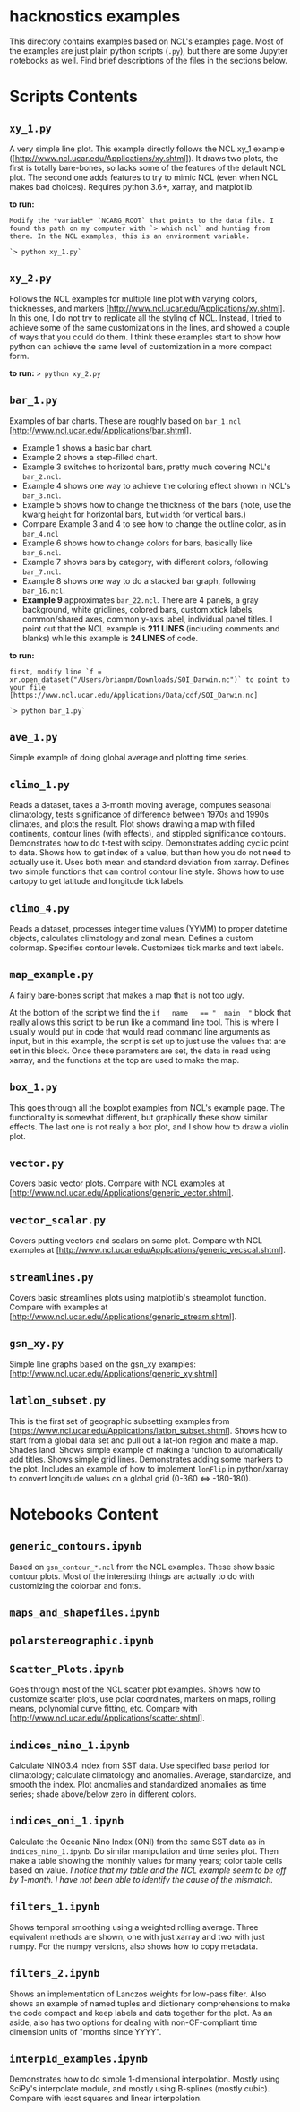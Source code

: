 # hacknostics examples

This directory contains examples based on NCL's examples page. Most of the examples are just plain python scripts (`.py`), but there are some Jupyter notebooks as well. Find brief descriptions of the files in the sections below.


# Scripts Contents

## `xy_1.py`
A very simple line plot. This example directly follows the NCL xy_1 example ([http://www.ncl.ucar.edu/Applications/xy.shtml]). It draws two plots, the first is totally bare-bones, so lacks some of the features of the default NCL plot. The second one adds features to try to mimic NCL (even when NCL makes bad choices). Requires python 3.6+, xarray, and matplotlib.

**to run:**
    
    Modify the *variable* `NCARG_ROOT` that points to the data file. I found ths path on my computer with `> which ncl` and hunting from there. In the NCL examples, this is an environment variable.

    `> python xy_1.py`

## `xy_2.py`
Follows the NCL examples for multiple line plot with varying colors, thicknesses, and markers [http://www.ncl.ucar.edu/Applications/xy.shtml]. In this one, I do not try to replicate all the styling of NCL. Instead, I tried to achieve some of the same customizations in the lines, and showed a couple of ways that you could do them. I think these examples start to show how python can achieve the same level of customization in a more compact form. 

**to run:** `> python xy_2.py`


## `bar_1.py`
Examples of bar charts. These are roughly based on `bar_1.ncl` [http://www.ncl.ucar.edu/Applications/bar.shtml]. 
- Example 1 shows a basic bar chart. 
- Example 2 shows a step-filled chart.
- Example 3 switches to horizontal bars, pretty much covering NCL's `bar_2.ncl`. 
- Example 4 shows one way to achieve the coloring effect shown in NCL's `bar_3.ncl`.
- Example 5 shows how to change the thickness of the bars (note, use the kwarg `height` for horizontal bars, but `width` for vertical bars.) 
- Compare Example 3 and 4 to see how to change the outline color, as in `bar_4.ncl`
- Example 6 shows how to change colors for bars, basically like `bar_6.ncl`.
- Example 7 shows bars by category, with different colors, following `bar_7.ncl`.
- Example 8 shows one way to do a stacked bar graph, following `bar_16.ncl`.
- __Example 9__ approximates `bar_22.ncl`. There are 4 panels, a gray background, white gridlines, colored bars, custom xtick labels, common/shared axes, common y-axis label, individual panel titles. I point out that the NCL example is __211 LINES__ (including comments and blanks) while this example is __24 LINES__ of code. 

**to run:** 

    first, modify line `f = xr.open_dataset("/Users/brianpm/Downloads/SOI_Darwin.nc")` to point to your file [https://www.ncl.ucar.edu/Applications/Data/cdf/SOI_Darwin.nc]

    `> python bar_1.py`

## `ave_1.py`
Simple example of doing global average and plotting time series.

## `climo_1.py`

Reads a dataset, takes a 3-month moving average, computes seasonal climatology, tests significance of difference between 1970s and 1990s climates, and plots the result. Plot shows drawing a map with filled continents, contour lines (with effects), and stippled significance contours. Demonstrates how to do t-test with scipy. Demonstrates adding cyclic point to data. Shows how to get index of a value, but then how you do not need to actually use it. Uses both mean and standard deviation from xarray. Defines two simple functions that can control contour line style. Shows how to use cartopy to get latitude and longitude tick labels. 

## `climo_4.py`
Reads a dataset, processes integer time values (YYMM) to proper datetime objects, calculates climatology and zonal mean. Defines a custom colormap. Specifies contour levels. Customizes tick marks and text labels.  

## `map_example.py`
A fairly bare-bones script that makes a map that is not too ugly.

At the bottom of the script we find the `if __name__ == "__main__"` block that really allows this script to be run like a command line tool. This is where I usually would put in code that would read command line arguments as input, but in this example, the script is set up to just use the values that are set in this block. Once these parameters are set, the data in read using xarray, and the functions at the top are used to make the map.


## `box_1.py`

This goes through all the boxplot examples from NCL's example page. The functionality is somewhat different, but graphically these show similar effects. The last one is not really a box plot, and I show how to draw a violin plot.

## `vector.py`
Covers basic vector plots. Compare with NCL examples at [http://www.ncl.ucar.edu/Applications/generic_vector.shtml].

## `vector_scalar.py`
Covers putting vectors and scalars on same plot. Compare with NCL examples at [http://www.ncl.ucar.edu/Applications/generic_vecscal.shtml].

## `streamlines.py`
Covers basic streamlines plots using matplotlib's streamplot function. Compare with examples at [http://www.ncl.ucar.edu/Applications/generic_stream.shtml].

## `gsn_xy.py`
Simple line graphs based on the gsn_xy examples: [http://www.ncl.ucar.edu/Applications/generic_xy.shtml]

## `latlon_subset.py`
This is the first set of geographic subsetting examples from [https://www.ncl.ucar.edu/Applications/latlon_subset.shtml]. Shows how to start from a global data set and pull out a lat-lon region and make a map. Shades land. Shows simple example of making a function to automatically add titles. Shows simple grid lines. Demonstrates adding some markers to the plot. Includes an example of how to implement `lonFlip` in python/xarray to convert longitude values on a global grid (0-360 <=> -180-180).

# Notebooks Content
## `generic_contours.ipynb`    
Based on `gsn_contour_*.ncl` from the NCL examples. These show basic contour plots. Most of the interesting things are actually to do with customizing the colorbar and fonts.

## `maps_and_shapefiles.ipynb` 

## `polarstereographic.ipynb`

## `Scatter_Plots.ipynb`
Goes through most of the NCL scatter plot examples. Shows how to customize scatter plots, use polar coordinates, markers on maps, rolling means, polynomial curve fitting, etc. Compare with [http://www.ncl.ucar.edu/Applications/scatter.shtml].

## `indices_nino_1.ipynb`
Calculate NINO3.4 index from SST data. Use specified base period for climatology; calculate climatology and anomalies. Average, standardize, and smooth the index. Plot anomalies and standardized anomalies as time series; shade above/below zero in different colors.

## `indices_oni_1.ipynb`
Calculate the Oceanic Nino Index (ONI) from the same SST data as in `indices_nino_1.ipynb`. Do similar manipulation and time series plot. Then make a table showing the monthly values for many years; color table cells based on value.
_I notice that my table and the NCL example seem to be off by 1-month. I have not been able to identify the cause of the mismatch._

## `filters_1.ipynb`
Shows temporal smoothing using a weighted rolling average. Three equivalent methods are shown, one with just xarray and two with just numpy. For the numpy versions, also shows how to copy metadata.

## `filters_2.ipynb`
Shows an implementation of Lanczos weights for low-pass filter. Also shows an example of named tuples and dictionary comprehensions to make the code compact and keep labels and data together for the plot. As an aside, also has two options for dealing with non-CF-compliant time dimension units of "months since <month> YYYY". 

## `interp1d_examples.ipynb`
Demonstrates how to do simple 1-dimensional interpolation. Mostly using SciPy's interpolate module, and mostly using B-splines (mostly cubic). Compare with least squares and linear interpolation.